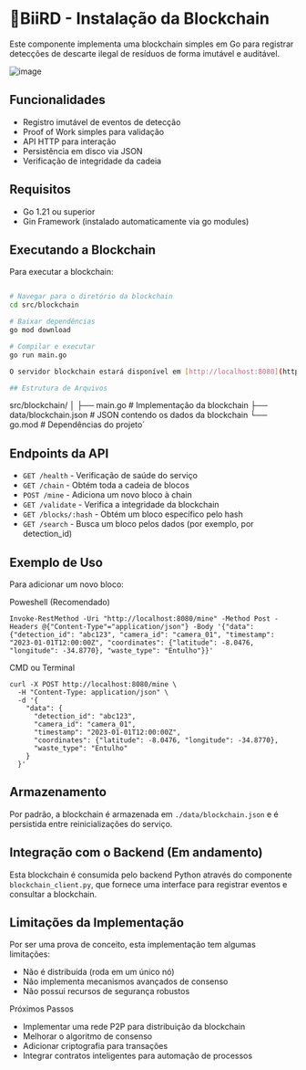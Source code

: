 # 🦅BiiRD - Instalação da Blockchain 

Este componente implementa uma blockchain simples em Go para registrar detecções de descarte ilegal de resíduos de forma imutável e auditável.

![image](https://github.com/user-attachments/assets/51d003f1-8f0b-4881-95ac-447b77c195bb)


## Funcionalidades

- Registro imutável de eventos de detecção
- Proof of Work simples para validação
- API HTTP para interação
- Persistência em disco via JSON
- Verificação de integridade da cadeia

## Requisitos

- Go 1.21 ou superior
- Gin Framework (instalado automaticamente via go modules)

## Executando a Blockchain

Para executar a blockchain:

```bash

# Navegar para o diretório da blockchain
cd src/blockchain

# Baixar dependências
go mod download

# Compilar e executar
go run main.go

O servidor blockchain estará disponível em [http://localhost:8080](http://localhost:8080).

## Estrutura de Arquivos
```
src/blockchain/
│
├── main.go              # Implementação da blockchain
├── data/blockchain.json # JSON contendo os dados da blockchain
└── go.mod               # Dependências do projeto´


## Endpoints da API
- `GET /health` - Verificação de saúde do serviço
- `GET /chain` - Obtém toda a cadeia de blocos
- `POST /mine` - Adiciona um novo bloco à chain
- `GET /validate` - Verifica a integridade da blockchain
- `GET /blocks/:hash` - Obtém um bloco específico pelo hash
- `GET /search` - Busca um bloco pelos dados (por exemplo, por detection_id)

## Exemplo de Uso

Para adicionar um novo bloco:

Poweshell (Recomendado)
```
Invoke-RestMethod -Uri "http://localhost:8080/mine" -Method Post -Headers @{"Content-Type"="application/json"} -Body '{"data": {"detection_id": "abc123", "camera_id": "camera_01", "timestamp": "2023-01-01T12:00:00Z", "coordinates": {"latitude": -8.0476, "longitude": -34.8770}, "waste_type": "Entulho"}}'
```
CMD ou Terminal
```
curl -X POST http://localhost:8080/mine \
  -H "Content-Type: application/json" \
  -d '{
    "data": {
      "detection_id": "abc123",
      "camera_id": "camera_01",
      "timestamp": "2023-01-01T12:00:00Z",
      "coordinates": {"latitude": -8.0476, "longitude": -34.8770},
      "waste_type": "Entulho"
    }
  }'
```

## Armazenamento

Por padrão, a blockchain é armazenada em `./data/blockchain.json` e é persistida entre reinicializações do serviço.

## Integração com o Backend (Em andamento)

Esta blockchain é consumida pelo backend Python através do componente `blockchain_client.py`, que fornece uma interface para registrar eventos e consultar a blockchain. 

## Limitações da Implementação
Por ser uma prova de conceito, esta implementação tem algumas limitações:

- Não é distribuída (roda em um único nó)
- Não implementa mecanismos avançados de consenso
- Não possui recursos de segurança robustos

Próximos Passos
- Implementar uma rede P2P para distribuição da blockchain
- Melhorar o algoritmo de consenso
- Adicionar criptografia para transações
- Integrar contratos inteligentes para automação de processos